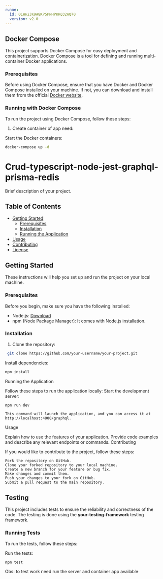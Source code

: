 ```yaml
---
runme:
  id: 01HH2JK9A8KP5PNHPKRQ32AQ70
  version: v2.0
---
```


## Docker Compose

This project supports Docker Compose for easy deployment and containerization. Docker Compose is a tool for defining and running multi-container Docker applications.

### Prerequisites

Before using Docker Compose, ensure that you have Docker and Docker Compose installed on your machine. If not, you can download and install them from the official [Docker website](https://www.docker.com/get-started).

### Running with Docker Compose

To run the project using Docker Compose, follow these steps:

1. Create container of app need:

Start the Docker containers:

```sh
docker-compose up -d
```

# Crud-typescript-node-jest-graphql-prisma-redis 

Brief description of your project.

## Table of Contents

- [Getting Started](#getting-started)
  - [Prerequisites](#prerequisites)
  - [Installation](#installation)
  - [Running the Application](#running-the-application)
- [Usage](#usage)
- [Contributing](#contributing)
- [License](#license)

## Getting Started

These instructions will help you set up and run the project on your local machine.

### Prerequisites

Before you begin, make sure you have the following installed:

- Node.js: [Download](https://nodejs.org/)
- npm (Node Package Manager): It comes with Node.js installation.

### Installation

1. Clone the repository:

```sh
 git clone https://github.com/your-username/your-project.git
```

Install dependencies:

```sh
npm install
```

Running the Application

Follow these steps to run the application locally:
Start the development server:

```sh
npm run dev
```

    This command will launch the application, and you can access it at http://localhost:4000/graphql.

Usage

Explain how to use the features of your application. Provide code examples and describe any relevant endpoints or commands.
Contributing

If you would like to contribute to the project, follow these steps:

    Fork the repository on GitHub.
    Clone your forked repository to your local machine.
    Create a new branch for your feature or bug fix.
    Make changes and commit them.
    Push your changes to your fork on GitHub.
    Submit a pull request to the main repository.

## Testing

This project includes tests to ensure the reliability and correctness of the code. The testing is done using the **your-testing-framework** testing framework.

### Running Tests

To run the tests, follow these steps:

Run the tests:

```sh
npm test
```

Obs: to test work need run the server and container app available